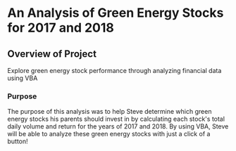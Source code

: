 # An Analysis of Green Energy Stocks for 2017 and 2018
## Overview of Project
Explore green energy stock performance through analyzing financial data using VBA
### Purpose
The purpose of this analysis was to help Steve determine which green energy stocks his parents should invest in by calculating each stock's total daily volume and return for the years of 2017 and 2018. By using VBA, Steve will be able to analyze these green energy stocks with just a click of a button!
